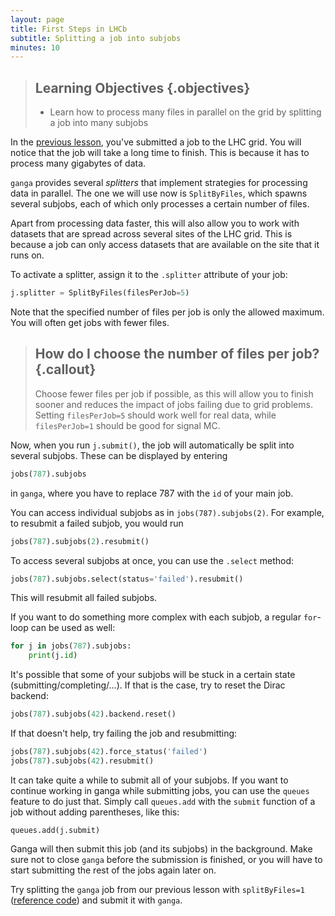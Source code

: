 ```yaml
---
layout: page
title: First Steps in LHCb
subtitle: Splitting a job into subjobs
minutes: 10
---
```

> ## Learning Objectives {.objectives}
>
> * Learn how to process many files in parallel on the grid
>   by splitting a job into many subjobs
>

In the [previous lesson](11-davinci-grid.md), you've submitted a job to the LHC grid.
You will notice that the job will take a long time to finish.
This is because it has to process many gigabytes of data.

`ganga` provides several *splitters* that implement strategies for processing data in parallel.
The one we will use now is `SplitByFiles`, which spawns several subjobs, each of which only processes a certain number of files.

Apart from processing data faster, this will also allow you to work with datasets that are spread across several sites of the LHC grid.
This is because a job can only access datasets that are available on the site that it runs on.

To activate a splitter, assign it to the `.splitter` attribute of your job:
```python
j.splitter = SplitByFiles(filesPerJob=5)
```
Note that the specified number of files per job is only the allowed maximum.
You will often get jobs with fewer files.

> ## How do I choose the number of files per job? {.callout}
> Choose fewer files per job if possible, as this will allow you to finish sooner and reduces the impact of jobs failing due to grid problems.
> Setting `filesPerJob=5` should work well for real data, while `filesPerJob=1` should be good for signal MC.

Now, when you run `j.submit()`, the job will automatically be split into several subjobs.
These can be displayed by entering

```python
jobs(787).subjobs
```
in `ganga`, where you have to replace 787 with the `id` of your main job.

You can access individual subjobs as in `jobs(787).subjobs(2)`.
For example, to resubmit a failed subjob, you would run
```python
jobs(787).subjobs(2).resubmit()
```

To access several subjobs at once, you can use the `.select` method:
```python
jobs(787).subjobs.select(status='failed').resubmit()
```
This will resubmit all failed subjobs.

If you want to do something more complex with each subjob, a regular `for`-loop can be used as well:
```python
for j in jobs(787).subjobs:
    print(j.id)
```

It's possible that some of your subjobs will be stuck in a certain state (submitting/completing/...).
If that is the case, try to reset the Dirac backend:
```python
jobs(787).subjobs(42).backend.reset()
```
If that doesn't help, try failing the job and resubmitting:
```python
jobs(787).subjobs(42).force_status('failed')
jobs(787).subjobs(42).resubmit()
```

It can take quite a while to submit all of your subjobs.
If you want to continue working in ganga while submitting jobs, you can use the `queues` feature to do just that.
Simply call `queues.add` with the `submit` function of a job without adding parentheses, like this:
```
queues.add(j.submit)
```
Ganga will then submit this job (and its subjobs) in the background.
Make sure not to close `ganga` before the submission is finished, or you will have to start submitting the rest of the jobs again later on.

Try splitting the `ganga` job from our previous lesson with `splitByFiles=1` ([reference code](code/12-split-jobs/first-job.py)) and submit it with `ganga`.


